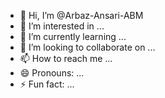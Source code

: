 - 👋 Hi, I’m @Arbaz-Ansari-ABM
- 👀 I’m interested in ...
- 🌱 I’m currently learning ...
- 💞️ I’m looking to collaborate on ...
- 📫 How to reach me ...
- 😄 Pronouns: ...
- ⚡ Fun fact: ...

<!---
Arbaz-Ansari-ABM/Arbaz-Ansari-ABM is a ✨ special ✨ repository because its `README.md` (this file) appears on your GitHub profile.
You can click the Preview link to take a look at your changes.
--->
